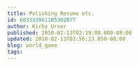 ```yaml
---
title: Polishing Resume etc.
id: 603333961185302877
author: Kirby Urner
published: 2010-02-13T02:19:00.000-08:00
updated: 2010-02-13T03:56:23.050-08:00
blog: world_game
tags: 
---
```


